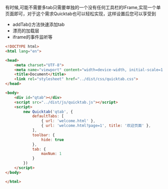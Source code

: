 有时候,可能不需要多tab只需要单独的一个没有任何工具栏的IFrame,实现一个单页面即可，对于这个需求Quicktab也可以轻松实现，这样设置后您可以享受到
- addTab()方法快速添加tab
- 漂亮的加载层
- iframe的事件监听等

```html
<!DOCTYPE html>
<html lang="en">

<head>
    <meta charset="UTF-8">
    <meta name="viewport" content="width=device-width, initial-scale=1.0">
    <title>Document</title>
    <link rel="stylesheet" href="../dist/css/quicktab.css">
</head>

<body>
    <div id="qtab"></div>
    <script src="../dist/js/quicktab.js"></script>
    <script>
        new Quicktab('qtab', {
            defaultTabs: [
                { url: 'welcome.html' },
                { url: 'welcome.html?page=1', title: '欢迎页面' },
            ],
            toolbar: {
                hide: true
            },
            tab: {
                maxNum: 1
            }
        })
    </script>
</body>

</html>
```

<ShowCase text="Run"  src="Quicktab/demo/single-iframe.html"/>